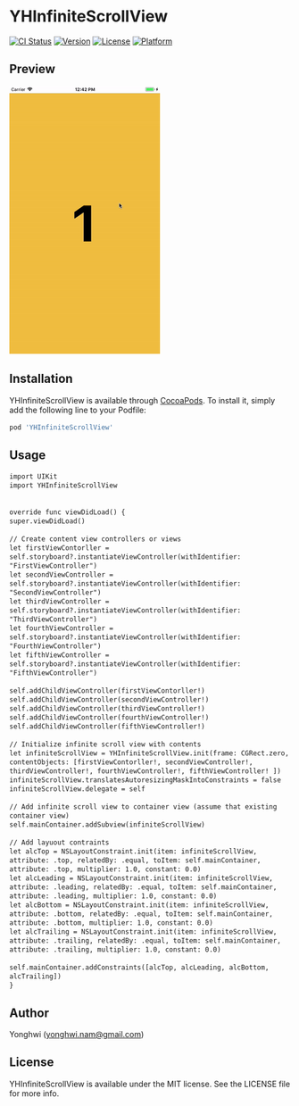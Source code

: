 # YHInfiniteScrollView

[![CI Status](http://img.shields.io/travis/yonghwinam/YHInfiniteScrollView.svg?style=flat)](https://travis-ci.org/yonghwinam/YHInfiniteScrollView)
[![Version](https://img.shields.io/cocoapods/v/YHInfiniteScrollView.svg?style=flat)](http://cocoapods.org/pods/YHInfiniteScrollView)
[![License](https://img.shields.io/cocoapods/l/YHInfiniteScrollView.svg?style=flat)](http://cocoapods.org/pods/YHInfiniteScrollView)
[![Platform](https://img.shields.io/cocoapods/p/YHInfiniteScrollView.svg?style=flat)](http://cocoapods.org/pods/YHInfiniteScrollView)

## Preview

![](Example/YHInfiniteScrollView/demo.gif)



## Installation

YHInfiniteScrollView is available through [CocoaPods](http://cocoapods.org). To install
it, simply add the following line to your Podfile:

```ruby
pod 'YHInfiniteScrollView'
```

## Usage

```
import UIKit
import YHInfiniteScrollView


override func viewDidLoad() {
super.viewDidLoad()

// Create content view controllers or views
let firstViewContorller = self.storyboard?.instantiateViewController(withIdentifier: "FirstViewController")
let secondViewController = self.storyboard?.instantiateViewController(withIdentifier: "SecondViewController")
let thirdViewController = self.storyboard?.instantiateViewController(withIdentifier: "ThirdViewController")
let fourthViewController = self.storyboard?.instantiateViewController(withIdentifier: "FourthViewController")
let fifthViewController = self.storyboard?.instantiateViewController(withIdentifier: "FifthViewController")

self.addChildViewController(firstViewContorller!)
self.addChildViewController(secondViewController!)
self.addChildViewController(thirdViewController!)
self.addChildViewController(fourthViewController!)
self.addChildViewController(fifthViewController!)

// Initialize infinite scroll view with contents
let infiniteScrollView = YHInfiniteScrollView.init(frame: CGRect.zero,
contentObjects: [firstViewContorller!, secondViewController!, thirdViewController!, fourthViewController!, fifthViewController! ])
infiniteScrollView.translatesAutoresizingMaskIntoConstraints = false
infiniteScrollView.delegate = self

// Add infinite scroll view to container view (assume that existing container view)
self.mainContainer.addSubview(infiniteScrollView)

// Add layuout contraints
let alcTop = NSLayoutConstraint.init(item: infiniteScrollView, attribute: .top, relatedBy: .equal, toItem: self.mainContainer, attribute: .top, multiplier: 1.0, constant: 0.0)
let alcLeading = NSLayoutConstraint.init(item: infiniteScrollView, attribute: .leading, relatedBy: .equal, toItem: self.mainContainer, attribute: .leading, multiplier: 1.0, constant: 0.0)
let alcBottom = NSLayoutConstraint.init(item: infiniteScrollView, attribute: .bottom, relatedBy: .equal, toItem: self.mainContainer, attribute: .bottom, multiplier: 1.0, constant: 0.0)
let alcTrailing = NSLayoutConstraint.init(item: infiniteScrollView, attribute: .trailing, relatedBy: .equal, toItem: self.mainContainer, attribute: .trailing, multiplier: 1.0, constant: 0.0)

self.mainContainer.addConstraints([alcTop, alcLeading, alcBottom, alcTrailing])
}

```

## Author

Yonghwi (yonghwi.nam@gmail.com)

## License

YHInfiniteScrollView is available under the MIT license. See the LICENSE file for more info.
